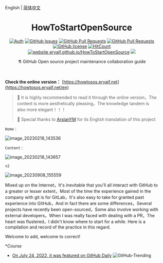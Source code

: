English | [简体中文](README.md)

<h1 align="center">HowToStartOpenSource</h1>

<div align="center">

[![Auth](https://img.shields.io/badge/Auth-eryajf-ff69b4)](https://github.com/eryajf)
[![GitHub Issues](https://img.shields.io/github/issues/eryajf/HowToStartOpenSource.svg)](https://github.com/eryajf/HowToStartOpenSource/issues)
[![GitHub Pull Requests](https://img.shields.io/github/issues-pr/eryajf/HowToStartOpenSource)](https://github.com/eryajf/HowToStartOpenSource/pulls)
[![GitHub Pull Requests](https://img.shields.io/github/stars/eryajf/HowToStartOpenSource)](https://github.com/eryajf/HowToStartOpenSource/stargazers)
[![GitHub license](https://img.shields.io/github/license/eryajf/HowToStartOpenSource)](https://github.com/eryajf/HowToStartOpenSource/blob/main/LICENSE)
[![HitCount](https://views.whatilearened.today/views/github/eryajf/HowToStartOpenSource.svg)](https://github.com/eryajf/HowToStartOpenSource)
[![website eryajf.github.io/HowToStartOpenSource](https://img.shields.io/website-up-down-green-red/http/eryajf.github.io/HowToStartOpenSource.svg)](https://howtosos.eryajf.net/)
[![](https://img.shields.io/badge/Awesome-MyStarList-c780fa?logo=Awesome-Lists)](https://github.com/eryajf/awesome-stars-eryajf#readme)

</div>

<p align="center"> ⚗️ GitHub Open source project maintenance collaboration guide</p>

<div align="center">
<img src="https://cdn.jsdelivr.net/gh/eryajf/tu@main/img/image_20240420_214408.gif" width="800"  height="3">
</div><br>

**Check the online version：** [https://howtosos.eryajf.net](https://howtosos.eryajf.net/en)

> 🙋 It is highly recommended to read it through the online version，The content is more aesthetically pleasing，The knowledge tandem is also more elegant！！！
>
> 🍺 Special thanks to [ArslanYM](https://github.com/ArslanYM) for its English translation of this project

`Home：`

![image_20230218_143536](https://cdn.jsdelivr.net/gh/eryajf/tu/img/image_20230218_143536.png)

`Content：`

![image_20230218_143657](https://cdn.jsdelivr.net/gh/eryajf/tu/img/image_20230218_143657.png)

`v2`

![image_20230908_155559](https://cdn.jsdelivr.net/gh/eryajf/tu/img/image_20230908_155559.png)

Mixed up on the Internet，It's inevitable that you'll all interact with GitHub to a greater or lesser extent，Most of the time the experience gained in the company with git is for GitLab，It's also easy to take for granted past experience into GitHub，And in fact there are some differences，Several projects have recently been open-sourced，Some also involve working with external developers，When I was really faced with dealing with a PR，The heart was flustered，I didn't know where to start for a while. Here is a compilation and record of the practice in this regard.

Welcome to add, welcome to correct!

\*_Course_

- [On July 24, 2022, it was featured on GitHub Daily](https://github.com/bonfy/github-trending/blob/master/2022/2022-07-24.md#javascript)
  ![GitHub-Trending](https://cdn.jsdelivr.net/gh/eryajf/tu/img/image_20220724_173425.png)
